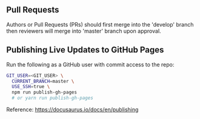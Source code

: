 ## Pull Requests

Authors or Pull Requests (PRs) should first merge into the 'develop' branch then reviewers will merge into 'master' branch upon approval.

## Publishing Live Updates to GitHub Pages

Run the following as a GitHub user with commit access to the repo:

```bash
GIT_USER=<GIT_USER> \
  CURRENT_BRANCH=master \
  USE_SSH=true \
  npm run publish-gh-pages
  # or yarn run publish-gh-pages
```

Reference: https://docusaurus.io/docs/en/publishing
